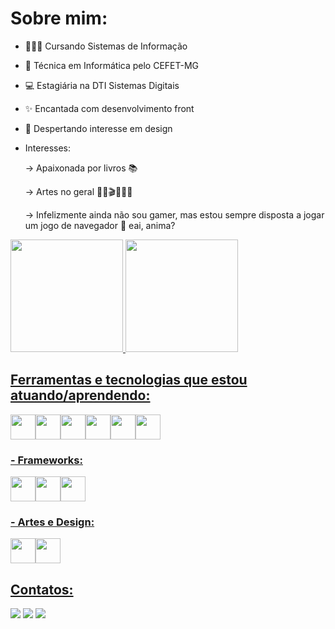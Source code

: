 # Sobre mim:

- 👩🏽‍🎓 Cursando Sistemas de Informação

- 💬 Técnica em Informática pelo CEFET-MG

- 💻 Estagiária na DTI Sistemas Digitais

- ✨ Encantada com desenvolvimento front

- 📌 Despertando interesse em design

- Interesses:

    → Apaixonada por livros 📚
    
    → Artes no geral 💃🏽🎬👩🏽‍🎨
    
    → Infelizmente ainda não sou gamer, mas estou sempre disposta a jogar um jogo de navegador 👾 eai, anima?

<div>
    <a href="https://github.com/244Luana">
    <img margin="auto" height="180em" src="https://github-readme-stats.vercel.app/api?username=244Luana&show_icons=true&theme=cobalt&include_all_commits=true&count_private=true"/>
    <img margin="auto" height="180em" src="https://github-readme-stats.vercel.app/api/top-langs/?username=244Luana&layout=compact&langs_count=7&theme=cobalt"/>
</div>

## Ferramentas e tecnologias que estou atuando/aprendendo:

<img src="https://cdn.jsdelivr.net/gh/devicons/devicon/icons/javascript/javascript-original.svg" width="40" height="40"/><img src="https://cdn.jsdelivr.net/gh/devicons/devicon/icons/html5/html5-plain.svg" width="40" height="40"/><img src="https://cdn.jsdelivr.net/gh/devicons/devicon/icons/nodejs/nodejs-original-wordmark.svg" width="40" height="40"/><img src="https://cdn.jsdelivr.net/gh/devicons/devicon/icons/c/c-line.svg" width="40" height="40"/><img src="https://cdn.jsdelivr.net/gh/devicons/devicon/icons/csharp/csharp-line.svg" width="40" height="40"/><img src="https://cdn.jsdelivr.net/gh/devicons/devicon/icons/mysql/mysql-original.svg" width="40" height="40"/>

<span display="inline">
    <div>
        <h3>
            - Frameworks:
        </h3>
        <img src="https://cdn.jsdelivr.net/gh/devicons/devicon/icons/dotnetcore/dotnetcore-original.svg" width="40" height="40"/><img src="https://cdn.jsdelivr.net/gh/devicons/devicon/icons/react/react-original-wordmark.svg" width="40" height="40"/><img src="https://cdn.jsdelivr.net/gh/devicons/devicon/icons/laravel/laravel-plain-wordmark.svg" width="40" height="40"/>
    </div>
    <div margin_right="auto">
        <h3>
            - Artes e Design:
        </h3>
        <img src="https://cdn.jsdelivr.net/gh/devicons/devicon/icons/figma/figma-original.svg" width="40" height="40"/><img src="https://cdn.jsdelivr.net/gh/devicons/devicon/icons/canva/canva-original.svg" width="40" height="40"/>
    </div>
</span>

## Contatos:

<div>
    <a href="https://www.linkedin.com/in/luana-sampaio-040533238/" target="_blank"><img src="https://img.shields.io/badge/-LinkedIn-%230077B5?style=for-the-badge&logo=linkedin&logoColor=white" target="_blank"></a>   
    <a href = "mailto:244amaral@gmail.com"><img src="https://img.shields.io/badge/Gmail-D14836?style=for-the-badge&logo=gmail&logoColor=white" target="_blank"></a>
    <a href="https://instagram.com/luana.a.maral?igshid=ZDdkNTZiNTM=" target="_blank"><img src="https://img.shields.io/badge/-Instagram-%23E4405F?style=for-the-badge&logo=instagram&logoColor=white" target="_blank"></a>
</div>